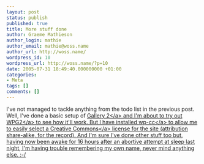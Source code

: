 ```yaml
---
layout: post
status: publish
published: true
title: More stuff done
author: Graeme Mathieson
author_login: mathie
author_email: mathie@woss.name
author_url: http://woss.name/
wordpress_id: 10
wordpress_url: http://woss.name/?p=10
date: 2005-07-31 18:49:40.000000000 +01:00
categories:
- Meta
tags: []
comments: []
---
```

I've not managed to tackle anything from the todo list in the previous post.  Well, I've done a basic setup of <a href="http:&#47;&#47;gallery.sf.net&#47;" title="Gallery">Gallery 2<&#47;a> and I'm about to try out <a href="http:&#47;&#47;wpg2wiki.ozgreg.com&#47;index.php?title=Main_Page" title="WordPress &amp; Gallery 2 integration">WPG2<&#47;a> to see how it'll work.  But I have installed <a href="http:&#47;&#47;firasd.org&#47;studio&#47;wp&#47;wp-cc&#47;" title="Wordpress creative commons plugin">wp-cc<&#47;a> to allow me to easily select a <a href="http:&#47;&#47;creativecommons.org&#47;" title="Creative Commons">Creative Commons<&#47;a> license for the site (attribution share-alike, for the record).  And I'm sure I've done other stuff too but, having now been awake for 16 hours after an abortive attempt at sleep last night, I'm having trouble remembering my own name, never mind anything else. :-&#47;
